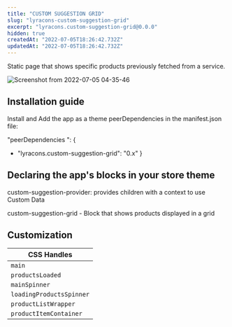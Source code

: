 ```yaml
---
title: "CUSTOM SUGGESTION GRID"
slug: "lyracons-custom-suggestion-grid"
excerpt: "lyracons.custom-suggestion-grid@0.0.0"
hidden: true
createdAt: "2022-07-05T18:26:42.732Z"
updatedAt: "2022-07-05T18:26:42.732Z"
---
```

Static page that shows specific products previously fetched from a service.

![Screenshot from 2022-07-05 04-35-46](https://user-images.githubusercontent.com/92390151/177275020-c8f65a71-3635-4377-9023-d0200bf8494b.png)


## Installation guide 

Install and Add the app as a theme peerDependencies in the manifest.json file:

 "peerDependencies ": {
+  "lyracons.custom-suggestion-grid": "0.x"
 }


## Declaring the app's blocks in your store theme

custom-suggestion-provider: provides children with a context to use Custom Data 

custom-suggestion-grid - Block that shows products displayed in a grid

## Customization

| CSS Handles              |
| -----------              |
| `main`                   | 
| `productsLoaded`         | 
| `mainSpinner`            | 
| `loadingProductsSpinner` | 
| `productListWrapper`     |
| `productItemContainer`   |